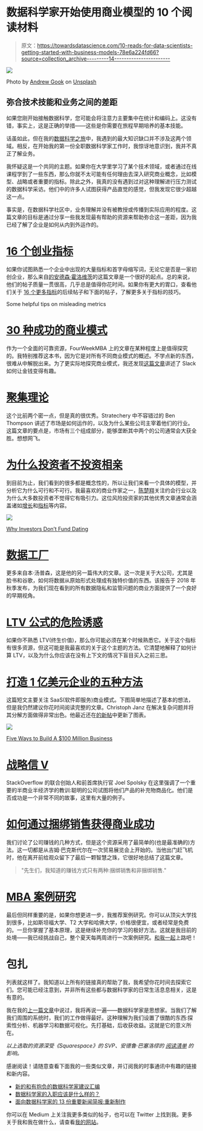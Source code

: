 # 数据科学家开始使用商业模型的 10 个阅读材料

> 原文：<https://towardsdatascience.com/10-reads-for-data-scientists-getting-started-with-business-models-78e6a224fd66?source=collection_archive---------14----------------------->

![](img/e4e053b015ef9bbeb5a9e8c0c823c12f.png)

Photo by [Andrew Gook](https://unsplash.com/photos/I_RiQF3bcZk?utm_source=unsplash&utm_medium=referral&utm_content=creditCopyText) on [Unsplash](https://unsplash.com/search/photos/business-model?utm_source=unsplash&utm_medium=referral&utm_content=creditCopyText)

## 弥合技术技能和业务之间的差距

如果您刚开始接触数据科学，您可能会将注意力主要集中在统计和编码上。这没有错，事实上，这是正确的举措——这些是你需要在旅程早期培养的基本技能。

话虽如此，但在我的[数据科学之旅](https://github.com/conordewey3/DS-Career-Resources)中，我遇到的最大知识缺口并不涉及这两个领域。相反，在开始我的第一份全职数据科学家工作时，我惊讶地意识到，我并不真正了解业务。

我怀疑这是一个共同的主题。如果你在大学里学习了某个技术领域，或者通过在线课程学到了一些东西，那么你就不太可能有任何理由去深入研究商业概念，比如模型、战略或者重要的指标。除此之外，我真的没有遇到过对这种理解进行压力测试的数据科学采访。他们中的许多人试图获得产品直觉的感觉，但我发现它很少超越这一点。

事实是，在数据科学社区中，业务理解并没有被教授或传播到实际应用的程度。这篇文章的目标是通过分享一些我发现最有帮助的资源来帮助弥合这一差距，因为我已经了解了企业是如何从内到外运作的。

# [16 个创业指标](https://a16z.com/2015/08/21/16-metrics/)

如果你试图熟悉一个企业中出现的大量指标和首字母缩写词，无论它是否是一家初创企业，那么来自[的安德森·霍洛维茨](https://a16z.com/)的这篇文章是一个很好的起点。总的来说，他们的帖子质量一贯很高，几乎总是值得你花时间。如果你有更大的胃口，查看他们关于 [16 个更多指标](https://a16z.com/2015/09/23/16-more-metrics/)的后续帖子和下面的帖子，了解更多关于指标的技巧。

Some helpful tips on misleading metrics

# [30 种成功的商业模式](https://fourweekmba.com/what-is-a-business-model/)

作为一个全面的可靠资源，FourWeekMBA 上的文章在某种程度上是值得探究的。我特别推荐这本书，因为它是对所有不同商业模式的概述。不学点新的东西，很难从中解脱出来。为了更实际地探究商业模式，我还发现[这篇文章](https://fourweekmba.com/slack-business-model/)讲述了 Slack 如何让金钱变得有趣。

# [聚集理论](https://stratechery.com/2015/aggregation-theory/)

这个比前两个密一点，但是真的很优秀。Stratechery 中不容错过的 Ben Thompson 讲述了市场是如何运作的，以及为什么某些公司主宰着他们的行业。这篇文章的要点是，市场有三个组成部分，能够垄断其中两个的公司通常会大获全胜。想想网飞。

# [为什么投资者不投资相亲](https://andrewchen.co/why-investors-dont-fund-dating/)

到目前为止，我们看到的很多都是概念性的，所以让我们来看一个具体的模型，并分析它为什么可行和不可行。我最喜欢的商业作家之一，[陈楚翔](https://andrewchen.co/)关注约会行业以及为什么大多数投资者不觉得它有吸引力。这位风险投资家的其他优秀文章通常会涵盖诸如[增长](https://andrewchen.co/how-to-build-a-growth-team/)和[指标](https://andrewchen.co/why-consumer-product-metrics-are-all-terrible/)等内容。

![](img/f2c1ff966fa9e8737724aadf1e72110d.png)

[Why Investors Don’t Fund Dating](https://andrewchen.co/why-investors-dont-fund-dating/)

# [数据工厂](https://stratechery.com/2018/data-factories/)

更多来自本·汤普森，这是他的另一篇伟大的文章。这一次是关于大公司，尤其是脸书和谷歌，如何将数据从原始形式处理成有独特价值的东西。该报告于 2018 年秋季发布，为我们现在看到的所有数据隐私和监管问题的商业方面提供了一个良好的早期视角。

# [LTV 公式的危险诱惑](http://abovethecrowd.com/2012/09/04/the-dangerous-seduction-of-the-lifetime-value-ltv-formula/)

如果你不熟悉 LTV(终生价值)，那么你可能必须在某个时候熟悉它。关于这个指标有很多资源，但这可能是我最喜欢的关于这个主题的方法。它清楚地解释了如何计算 LTV，以及为什么你应该在没有上下文的情况下盲目买入之前三思。

# [打造 1 亿美元企业的五种方法](http://christophjanz.blogspot.com/2014/10/five-ways-to-build-100-million-business.html)

这篇短文主要关注 SaaS(软件即服务)商业模式。下图简单地描述了基本的想法，但是我仍然建议你花时间阅读完整的文章。Christoph Janz 在解决复杂问题并将其分解方面做得非常出色。他最近还在[的新帖](http://christophjanz.blogspot.com/2019/04/five-years-later-five-ways-to-build-100.html)中更新了图表。

![](img/72f7ccda8bbf8258be2a25740c5ffe9c.png)

[Five Ways to Build A $100 Million Business](http://christophjanz.blogspot.com/2014/10/five-ways-to-build-100-million-business.html)

# [战略信 V](https://www.joelonsoftware.com/2002/06/12/strategy-letter-v/)

StackOverflow 的联合创始人和前首席执行官 Joel Spolsky 在这里强调了一个重要的半商业半经济学的教训:聪明的公司试图将他们产品的补充物商品化。他们是否成功是一个非常不同的故事，这里有大量的例子。

# [如何通过捆绑销售获得商业成功](https://hbr.org/2014/06/how-to-succeed-in-business-by-bundling-and-unbundling)

我们讨论了公司赚钱的几种方式，但是这个资源采用了最简单的(也是最准确的)方法。这一切都是从吉姆·巴克斯代尔在一次贸易展览会上开始的。当他出门赶飞机时，他在离开前给观众留下了最后一颗智慧之珠，它很好地总结了这篇文章。

> "先生们，我知道的赚钱方式只有两种:捆绑销售和非捆绑销售."

# [MBA 案例研究](https://www.gsb.stanford.edu/faculty-research/case-studies)

最后但同样重要的是，如果你想更进一步，我推荐案例研究。你可以从顶尖大学找到很多，比如斯坦福大学、T2 大学和哈佛大学，价格很便宜，或者经常是免费的。一旦你掌握了基本原理，这是继续补充你的学习的极好方法。这就是我目前的处境——我已经挑战自己，整个夏天每两周进行一次案例研究。[和我一起](https://twitter.com/conordewey3/status/1123926075652943872)上路吧！

# 包扎

列表就这样了。我知道以上所有的链接真的帮助了我，我希望你花时间去探索它们。您可能已经注意到，并非所有这些都与数据科学家的日常生活息息相关，这是有意的。

我在我的[上一篇文章](https://www.conordewey.com/blog/what-should-onboarding-look-like-for-data-scientists/)中说过，我将再说一遍——数据科学家是思想家。当我们了解我们周围的系统时，我们的工作做得最好。这种理解为我们设置了很酷的东西:探索性分析、机器学习和数据可视化。先打基础，后收获收益。这就是它的意义所在。

*以上选取的资源深受《Squarespace》的 SVP、安德鲁·巴塞洛缪的* [*阅读清单*](https://www.abartholomew.com/reading) *的影响。*

感谢阅读！请随意查看下面我的一些类似文章，并订阅我的时事通讯中有趣的链接和新内容。

*   [新的和有抱负的数据科学家建议汇编](https://www.conordewey.com/blog/compilation-of-advice-for-new-and-aspiring-data-scientists/)
*   [数据科学家的入职应该是什么样的？](https://www.conordewey.com/blog/what-should-onboarding-look-like-for-data-scientists/)
*   [面向数据科学家的 13 份重要新闻简报:重新制作](https://www.conordewey.com/blog/13-essential-newsletters-for-data-scientists-remastered/)

你可以在 Medium 上关注我更多类似的帖子，也可以在 Twitter 上找到我。更多关于我和我在做什么，请查看[我的网站](https://www.conordewey.com/)。